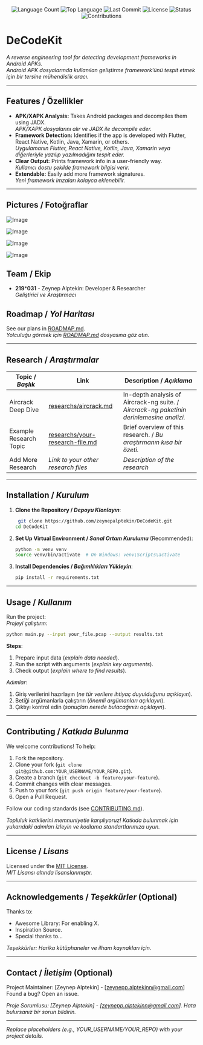 <div align="center">
  <img src="https://img.shields.io/github/languages/count/zeynepalptekin/DeCodeKit?style=flat-square&color=blueviolet" alt="Language Count">
  <img src="https://img.shields.io/github/languages/top/zeynepalptekin/DeCodeKit?style=flat-square&color=1e90ff" alt="Top Language">
  <img src="https://img.shields.io/github/last-commit/zeynepalptekin/DeCodeKit?style=flat-square&color=ff69b4" alt="Last Commit">
  <img src="https://img.shields.io/github/license/zeynepalptekin/DeCodeKit?style=flat-square&color=yellow" alt="License">
  <img src="https://img.shields.io/badge/Status-Active-green?style=flat-square" alt="Status">
  <img src="https://img.shields.io/badge/Contributions-Welcome-brightgreen?style=flat-square" alt="Contributions">
</div>

# DeCodeKit

*A reverse engineering tool for detecting development frameworks in Android APKs.*  
*Android APK dosyalarında kullanılan geliştirme framework’ünü tespit etmek için bir tersine mühendislik aracı.*

---

## Features / Özellikler

- **APK/XAPK Analysis:** Takes Android packages and decompiles them using JADX.  
  *APK/XAPK dosyalarını alır ve JADX ile decompile eder.*
- **Framework Detection:** Identifies if the app is developed with Flutter, React Native, Kotlin, Java, Xamarin, or others.  
  *Uygulamanın Flutter, React Native, Kotlin, Java, Xamarin veya diğerleriyle yazılıp yazılmadığını tespit eder.*
- **Clear Output:** Prints framework info in a user-friendly way.  
  *Kullanıcı dostu şekilde framework bilgisi verir.*
- **Extendable:** Easily add more framework signatures.  
  *Yeni framework imzaları kolayca eklenebilir.*

---

## Pictures / Fotoğraflar
![Image](https://github.com/user-attachments/assets/ecdc26b8-cc9a-4a22-93c4-d3b300ebebd0)

![Image](https://github.com/user-attachments/assets/6ee1972d-ab9b-4207-adfb-656e92bbcd39)

![Image](https://github.com/user-attachments/assets/7d70da4d-3af0-4501-89a8-a193607f3497)

![Image](https://github.com/user-attachments/assets/ae202c91-acc4-43ac-9917-b19344eb8e9d)

## Team / Ekip

- **219*****031** - Zeynep Alptekin: Developer & Researcher  
  *Geliştirici ve Araştırmacı*

## Roadmap / *Yol Haritası*

See our plans in [ROADMAP.md](ROADMAP.md).  
*Yolculuğu görmek için [ROADMAP.md](ROADMAP.md) dosyasına göz atın.*

---

## Research / *Araştırmalar*

| Topic / *Başlık*        | Link                                    | Description / *Açıklama*                        |
|-------------------------|-----------------------------------------|------------------------------------------------|
| Aircrack Deep Dive      | [researchs/aircrack.md](researchs/aircrack.md) | In-depth analysis of Aircrack-ng suite. / *Aircrack-ng paketinin derinlemesine analizi.* |
| Example Research Topic  | [researchs/your-research-file.md](researchs/your-research-file.md) | Brief overview of this research. / *Bu araştırmanın kısa bir özeti.* |
| Add More Research       | *Link to your other research files*     | *Description of the research*                  |

---

## Installation / *Kurulum*

1. **Clone the Repository / *Depoyu Klonlayın***:  
   ```bash
    git clone https://github.com/zeynepalptekin/DeCodeKit.git
   cd DeCodeKit
   ```

2. **Set Up Virtual Environment / *Sanal Ortam Kurulumu*** (Recommended):  
   ```bash
   python -m venv venv
   source venv/bin/activate  # On Windows: venv\Scripts\activate
   ```

3. **Install Dependencies / *Bağımlılıkları Yükleyin***:  
   ```bash
   pip install -r requirements.txt
   ```

---

## Usage / *Kullanım*

Run the project:  
*Projeyi çalıştırın:*

```bash
python main.py --input your_file.pcap --output results.txt
```

**Steps**:  
1. Prepare input data (*explain data needed*).  
2. Run the script with arguments (*explain key arguments*).  
3. Check output (*explain where to find results*).  

*Adımlar*:  
1. Giriş verilerini hazırlayın (*ne tür verilere ihtiyaç duyulduğunu açıklayın*).  
2. Betiği argümanlarla çalıştırın (*önemli argümanları açıklayın*).  
3. Çıktıyı kontrol edin (*sonuçları nerede bulacağınızı açıklayın*).

---

## Contributing / *Katkıda Bulunma*

We welcome contributions! To help:  
1. Fork the repository.  
2. Clone your fork (`git clone git@github.com:YOUR_USERNAME/YOUR_REPO.git`).  
3. Create a branch (`git checkout -b feature/your-feature`).  
4. Commit changes with clear messages.  
5. Push to your fork (`git push origin feature/your-feature`).  
6. Open a Pull Request.  

Follow our coding standards (see [CONTRIBUTING.md](CONTRIBUTING.md)).  

*Topluluk katkilerini memnuniyetle karşılıyoruz! Katkıda bulunmak için yukarıdaki adımları izleyin ve kodlama standartlarımıza uyun.*

---

## License / *Lisans*

Licensed under the [MIT License](LICENSE.md).  
*MIT Lisansı altında lisanslanmıştır.*

---

## Acknowledgements / *Teşekkürler* (Optional)

Thanks to:  
- Awesome Library: For enabling X.  
- Inspiration Source.  
- Special thanks to...  

*Teşekkürler: Harika kütüphaneler ve ilham kaynakları için.*

---

## Contact / *İletişim* (Optional)

Project Maintainer: [Zeynep Alptekin] - [zeynepp.alptekinn@gmail.com]  
Found a bug? Open an issue.  

*Proje Sorumlusu: [Zeynep Alptekin] - [zeynepp.alptekinn@gmail.com]. Hata bulursanız bir sorun bildirin.*

---

*Replace placeholders (e.g., YOUR_USERNAME/YOUR_REPO) with your project details.*
